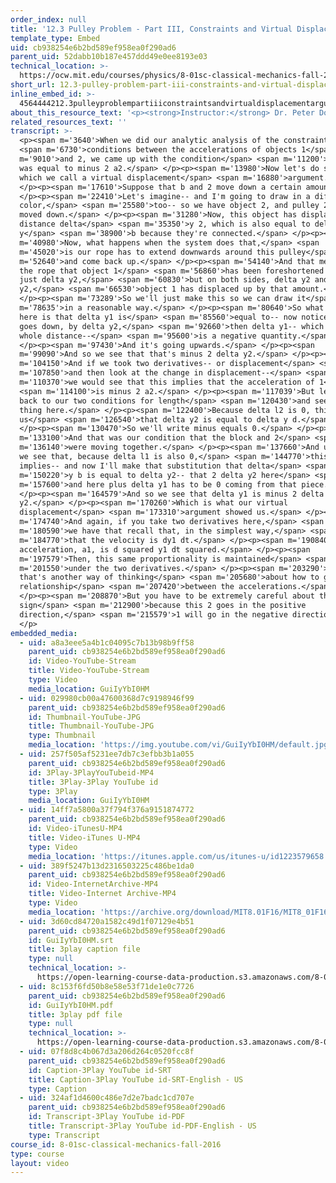 ```yaml
---
order_index: null
title: '12.3 Pulley Problem - Part III, Constraints and Virtual Displacement Arguments'
template_type: Embed
uid: cb938254e6b2bd589ef958ea0f290ad6
parent_uid: 52dabb10b187e457ddd49e0ee8193e03
technical_location: >-
  https://ocw.mit.edu/courses/physics/8-01sc-classical-mechanics-fall-2016/week-4-drag-forces-constraints-and-continuous-systems/12.3-pulley-problem-part-iii-constraints-and-virtual-displacement-arguments/12.3-pulley-problem-part-iii-constraints-and-virtual-displacement-arguments
short_url: 12.3-pulley-problem-part-iii-constraints-and-virtual-displacement-arguments
inline_embed_id: >-
  4564444212.3pulleyproblempartiiiconstraintsandvirtualdisplacementarguments14266970
about_this_resource_text: '<p><strong>Instructor:</strong> Dr. Peter Dourmashkin</p>'
related_resources_text: ''
transcript: >-
  <p><span m='3640'>When we did our analytic analysis of the constraint</span>
  <span m='6730'>conditions between the accelerations of objects 1</span> <span
  m='9010'>and 2, we came up with the condition</span> <span m='11200'>that a1
  was equal to minus 2 a2.</span> </p><p><span m='13980'>Now let's do something
  which we call a virtual displacement</span> <span m='16880'>argument.</span>
  </p><p><span m='17610'>Suppose that b and 2 move down a certain amount.</span>
  </p><p><span m='22410'>Let's imagine-- and I'm going to draw in a different
  color,</span> <span m='25580'>too-- so we have object 2, and pulley 2 has
  moved down.</span> </p><p><span m='31280'>Now, this object has displaced by
  distance delta</span> <span m='35350'>y 2, which is also equal to delta
  y</span> <span m='38900'>b because they're connected.</span> </p><p><span
  m='40980'>Now, what happens when the system does that,</span> <span
  m='45020'>is our rope has to extend downwards around this pulley</span> <span
  m='52640'>and come back up.</span> </p><p><span m='54140'>And that means that
  the rope that object 1</span> <span m='56860'>has been foreshortened by not
  just delta y2,</span> <span m='60830'>but on both sides, delta y2 and delta
  y2,</span> <span m='66530'>object 1 has displaced up by that amount.</span>
  </p><p><span m='73289'>So we'll just make this so we can draw it</span> <span
  m='78635'>in a reasonable way.</span> </p><p><span m='80640'>So what we see
  here is that delta y1 is</span> <span m='85560'>equal to-- now notice, if 2
  goes down, by delta y2,</span> <span m='92660'>then delta y1-- which is this
  whole distance--</span> <span m='95600'>is a negative quantity.</span>
  </p><p><span m='97430'>And it's going upwards.</span> </p><p><span
  m='99090'>And so we see that that's minus 2 delta y2.</span> </p><p><span
  m='104150'>And if we took two derivatives-- or displacement</span> <span
  m='107850'>and then look at the change in displacement--</span> <span
  m='110370'>we would see that this implies that the acceleration of 1</span>
  <span m='114100'>is minus 2 a2.</span> </p><p><span m='117039'>But let's come
  back to our two conditions for length</span> <span m='120430'>and see the same
  thing here.</span> </p><p><span m='122400'>Because delta l2 is 0, this tells
  us</span> <span m='126540'>that delta y2 is equal to delta y d.</span>
  </p><p><span m='130470'>So we'll write minus equals 0.</span> </p><p><span
  m='133100'>And that was our condition that the block and 2</span> <span
  m='136140'>were moving together.</span> </p><p><span m='137660'>And up here,
  we see that, because delta l1 is also 0,</span> <span m='144770'>this
  implies-- and now I'll make that substitution that delta</span> <span
  m='150220'>y b is equal to delta y2-- that 2 delta y2 here</span> <span
  m='157600'>and here plus delta y1 has to be 0 coming from that piece.</span>
  </p><p><span m='164579'>And so we see that delta y1 is minus 2 delta
  y2.</span> </p><p><span m='170260'>Which is what our virtual
  displacement</span> <span m='173310'>argument showed us.</span> </p><p><span
  m='174740'>And again, if you take two derivatives here,</span> <span
  m='180590'>we have that recall that, in the simplest way,</span> <span
  m='184770'>that the velocity is dy1 dt.</span> </p><p><span m='190840'>And the
  acceleration, a1, is d squared y1 dt squared.</span> </p><p><span
  m='197579'>Then, this same proportionality is maintained</span> <span
  m='201550'>under the two derivatives.</span> </p><p><span m='203290'>And
  that's another way of thinking</span> <span m='205680'>about how to get the
  relationship</span> <span m='207420'>between the accelerations.</span>
  </p><p><span m='208870'>But you have to be extremely careful about that
  sign</span> <span m='212900'>because this 2 goes in the positive
  direction,</span> <span m='215579'>1 will go in the negative direction.</span>
  </p>
embedded_media:
  - uid: a8a3eee5a4b1c04095c7b13b98b9ff58
    parent_uid: cb938254e6b2bd589ef958ea0f290ad6
    id: Video-YouTube-Stream
    title: Video-YouTube-Stream
    type: Video
    media_location: GuiIyYbI0HM
  - uid: 029980cb00a47600368d7c9198946f99
    parent_uid: cb938254e6b2bd589ef958ea0f290ad6
    id: Thumbnail-YouTube-JPG
    title: Thumbnail-YouTube-JPG
    type: Thumbnail
    media_location: 'https://img.youtube.com/vi/GuiIyYbI0HM/default.jpg'
  - uid: 257f505af5231ee7db7c3efbb3b1a055
    parent_uid: cb938254e6b2bd589ef958ea0f290ad6
    id: 3Play-3PlayYouTubeid-MP4
    title: 3Play-3Play YouTube id
    type: 3Play
    media_location: GuiIyYbI0HM
  - uid: 14ff7a5800a37f794f376a9151874772
    parent_uid: cb938254e6b2bd589ef958ea0f290ad6
    id: Video-iTunesU-MP4
    title: Video-iTunes U-MP4
    type: Video
    media_location: 'https://itunes.apple.com/us/itunes-u/id1223579658'
  - uid: 389f5247b13d2316503225c486be1da0
    parent_uid: cb938254e6b2bd589ef958ea0f290ad6
    id: Video-InternetArchive-MP4
    title: Video-Internet Archive-MP4
    type: Video
    media_location: 'https://archive.org/download/MIT8.01F16/MIT8_01F16_L12v03_360p.mp4'
  - uid: 3d60cd84720a1582c49d1f07129e4b51
    parent_uid: cb938254e6b2bd589ef958ea0f290ad6
    id: GuiIyYbI0HM.srt
    title: 3play caption file
    type: null
    technical_location: >-
      https://open-learning-course-data-production.s3.amazonaws.com/8-01sc-classical-mechanics-fall-2016/3d60cd84720a1582c49d1f07129e4b51_GuiIyYbI0HM.srt
  - uid: 8c153f6fd50b8e58e53f71de1e0c7726
    parent_uid: cb938254e6b2bd589ef958ea0f290ad6
    id: GuiIyYbI0HM.pdf
    title: 3play pdf file
    type: null
    technical_location: >-
      https://open-learning-course-data-production.s3.amazonaws.com/8-01sc-classical-mechanics-fall-2016/8c153f6fd50b8e58e53f71de1e0c7726_GuiIyYbI0HM.pdf
  - uid: 07f8d8c4b067d3a206d264c0520fcc8f
    parent_uid: cb938254e6b2bd589ef958ea0f290ad6
    id: Caption-3Play YouTube id-SRT
    title: Caption-3Play YouTube id-SRT-English - US
    type: Caption
  - uid: 324af1d4600c486e7d2e7badc1cd707e
    parent_uid: cb938254e6b2bd589ef958ea0f290ad6
    id: Transcript-3Play YouTube id-PDF
    title: Transcript-3Play YouTube id-PDF-English - US
    type: Transcript
course_id: 8-01sc-classical-mechanics-fall-2016
type: course
layout: video
---
```

